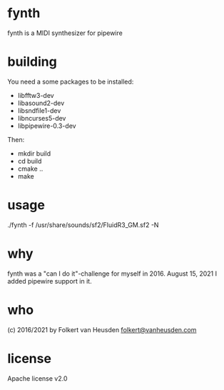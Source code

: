 # fynth
fynth is a MIDI synthesizer for pipewire


# building
You need a some packages to be installed:

* libfftw3-dev
* libasound2-dev
* libsndfile1-dev
* libncurses5-dev
* libpipewire-0.3-dev

Then:

* mkdir build
* cd build
* cmake ..
* make


# usage
./fynth -f /usr/share/sounds/sf2/FluidR3_GM.sf2 -N


# why
fynth was a "can I do it"-challenge for myself in 2016.
August 15, 2021 I added pipewire support in it.


# who
(c) 2016/2021 by Folkert van Heusden <folkert@vanheusden.com>


# license
Apache license v2.0
